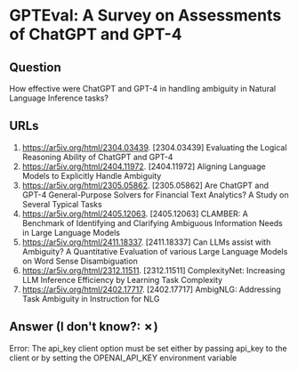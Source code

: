 # GPTEval: A Survey on Assessments of ChatGPT and GPT-4

## Question

How effective were ChatGPT and GPT-4 in handling ambiguity in Natural Language Inference tasks?

## URLs

1. https://ar5iv.org/html/2304.03439. [2304.03439] Evaluating the Logical Reasoning Ability of ChatGPT and GPT-4
2. https://ar5iv.org/html/2404.11972. [2404.11972] Aligning Language Models to Explicitly Handle Ambiguity
3. https://ar5iv.org/html/2305.05862. [2305.05862] Are ChatGPT and GPT-4 General-Purpose Solvers for Financial Text Analytics? A Study on Several Typical Tasks
4. https://ar5iv.org/html/2405.12063. [2405.12063] CLAMBER: A Benchmark of Identifying and Clarifying Ambiguous Information Needs in Large Language Models
5. https://ar5iv.org/html/2411.18337. [2411.18337] Can LLMs assist with Ambiguity? A Quantitative Evaluation of various Large Language Models on Word Sense Disambiguation
6. https://ar5iv.org/html/2312.11511. [2312.11511] ComplexityNet: Increasing LLM Inference Efficiency by Learning Task Complexity
7. https://ar5iv.org/html/2402.17717. [2402.17717] AmbigNLG: Addressing Task Ambiguity in Instruction for NLG

## Answer (I don't know?: ✗)

Error: The api_key client option must be set either by passing api_key to the client or by setting the OPENAI_API_KEY environment variable